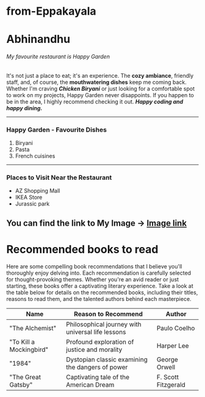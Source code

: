 # from-Eppakayala

# Abhinandhu
###### My favourite restaurant is Happy Garden

It's not just a place to eat; it's an experience. The **cozy ambiance**, friendly staff, and, of course, the **mouthwatering dishes** keep me coming back.<br>Whether I'm craving ***Chicken Biryani*** or just looking for a comfortable spot to work on my projects, Happy Garden never disappoints. If you happen to be in the area, I highly recommend checking it out. ***Happy coding and happy dining.***

---
### Happy Garden - Favourite Dishes
1. Biryani
2. Pasta
3. French cuisines
---
### Places to Visit Near the Restaurant
- AZ Shopping Mall
- IKEA Store
- Jurassic park

You can find the link to My Image -> [ Image link](MyMedia.md)
---
# Recommended books to read

Here are some compelling book recommendations that I believe you'll thoroughly enjoy delving into. Each recommendation is carefully selected for thought-provoking themes. Whether you're an avid reader or just starting, these books offer a captivating literary experience. Take a look at the table below for details on the recommended books, including their titles, reasons to read them, and the talented authors behind each masterpiece.

| Name                    | Reason to Recommend                               | Author               |
|-------------------------|---------------------------------------------------|----------------------|
| "The Alchemist"         | Philosophical journey with universal life lessons | Paulo Coelho         |
| "To Kill a Mockingbird" | Profound exploration of justice and morality      | Harper Lee           |
| "1984"                  | Dystopian classic examining the dangers of power  | George Orwell        |
| "The Great Gatsby"      | Captivating tale of the American Dream            | F. Scott Fitzgerald  |
